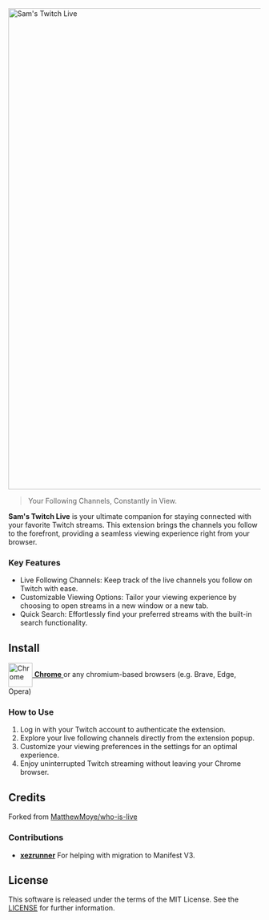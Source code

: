 <a href="https://github.com/yungsamd17/Twitch-Live">
	<img width="960" alt="Sam's Twitch Live" src="https://github.com/yungsamd17/Twitch-Live/assets/64147848/949efb02-8478-41f7-b65b-c72188db168f">
</a>

> Your Following Channels, Constantly in View.

**Sam's Twitch Live** is your ultimate companion for staying connected with your favorite Twitch streams.
This extension brings the channels you follow to the forefront, providing a seamless viewing experience right from your browser.

### Key Features
- Live Following Channels: Keep track of the live channels you follow on Twitch with ease.
- Customizable Viewing Options: Tailor your viewing experience by choosing to open streams in a new window or a new tab.
- Quick Search: Effortlessly find your preferred streams with the built-in search functionality.

## Install

<a href="https://chromewebstore.google.com/detail/sams-twitch-live/fnaolpkjdickppbebcafdajjndmkgbei">
	<img src="https://raw.githubusercontent.com/alrra/browser-logos/main/src/chrome/chrome.svg" width="48" alt="Chrome" valign="middle"> <b>Chrome</b>
</a>
or any chromium-based browsers (e.g. Brave, Edge, Opera)

### How to Use
1. Log in with your Twitch account to authenticate the extension.
2. Explore your live following channels directly from the extension popup.
3. Customize your viewing preferences in the settings for an optimal experience.
4. Enjoy uninterrupted Twitch streaming without leaving your Chrome browser.

## Credits

Forked from [MatthewMoye/who-is-live](https://github.com/MatthewMoye/who-is-live)

### Contributions

- [**xezrunner**](https://github.com/xezrunner) For helping with migration to Manifest V3.

## License

This software is released under the terms of the MIT License. See the [LICENSE](https://github.com/yungsamd17/Twitch-Live/blob/main/LICENSE) for further information.
